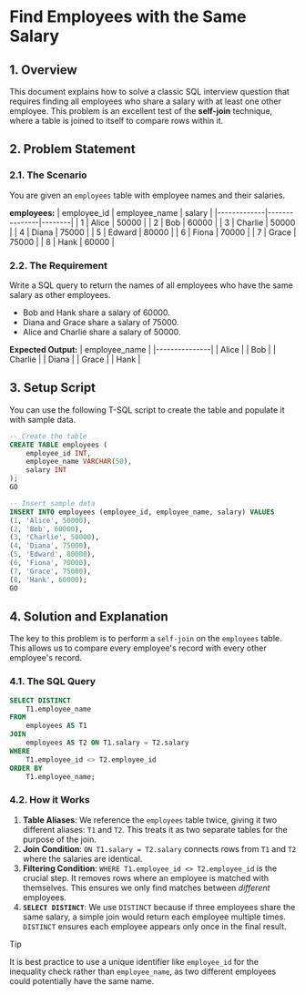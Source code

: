 # Find Employees with the Same Salary

## 1. Overview
This document explains how to solve a classic SQL interview question that requires finding all employees who share a salary with at least one other employee. This problem is an excellent test of the **self-join** technique, where a table is joined to itself to compare rows within it.

## 2. Problem Statement

### 2.1. The Scenario
You are given an `employees` table with employee names and their salaries.

**employees:**
| employee_id | employee_name | salary |
|-------------|---------------|--------|
| 1           | Alice         | 50000  |
| 2           | Bob           | 60000  |
| 3           | Charlie       | 50000  |
| 4           | Diana         | 75000  |
| 5           | Edward        | 80000  |
| 6           | Fiona         | 70000  |
| 7           | Grace         | 75000  |
| 8           | Hank          | 60000  |

### 2.2. The Requirement
Write a SQL query to return the names of all employees who have the same salary as other employees.

-   Bob and Hank share a salary of 60000.
-   Diana and Grace share a salary of 75000.
-   Alice and Charlie share a salary of 50000.

**Expected Output:**
| employee_name |
|---------------|
| Alice         |
| Bob           |
| Charlie       |
| Diana         |
| Grace         |
| Hank          |

## 3. Setup Script
You can use the following T-SQL script to create the table and populate it with sample data.

```sql
-- Create the table
CREATE TABLE employees (
    employee_id INT,
    employee_name VARCHAR(50),
    salary INT
);
GO

-- Insert sample data
INSERT INTO employees (employee_id, employee_name, salary) VALUES
(1, 'Alice', 50000),
(2, 'Bob', 60000),
(3, 'Charlie', 50000),
(4, 'Diana', 75000),
(5, 'Edward', 80000),
(6, 'Fiona', 70000),
(7, 'Grace', 75000),
(8, 'Hank', 60000);
GO
```

## 4. Solution and Explanation
The key to this problem is to perform a `self-join` on the `employees` table. This allows us to compare every employee's record with every other employee's record.

### 4.1. The SQL Query
```sql
SELECT DISTINCT
    T1.employee_name
FROM
    employees AS T1
JOIN
    employees AS T2 ON T1.salary = T2.salary
WHERE
    T1.employee_id <> T2.employee_id
ORDER BY
    T1.employee_name;
```

### 4.2. How it Works
1.  **Table Aliases**: We reference the `employees` table twice, giving it two different aliases: `T1` and `T2`. This treats it as two separate tables for the purpose of the join.
2.  **Join Condition**: `ON T1.salary = T2.salary` connects rows from `T1` and `T2` where the salaries are identical.
3.  **Filtering Condition**: `WHERE T1.employee_id <> T2.employee_id` is the crucial step. It removes rows where an employee is matched with themselves. This ensures we only find matches between *different* employees.
4.  **`SELECT DISTINCT`**: We use `DISTINCT` because if three employees share the same salary, a simple join would return each employee multiple times. `DISTINCT` ensures each employee appears only once in the final result.

> [!TIP]
> It is best practice to use a unique identifier like `employee_id` for the inequality check rather than `employee_name`, as two different employees could potentially have the same name.
